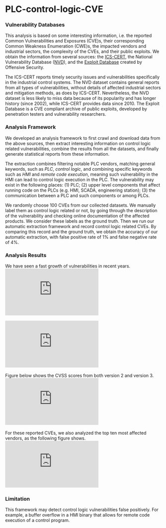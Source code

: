 # PLC-control-logic-CVE

### Vulnerability Databases
This analysis is based on some interesting information, i.e. the reported Common Vulnerabilities and Exposures (CVE)s, their corresponding Common Weakness Enumeration (CWE)s, the impacted vendors and industrial sectors, the complexity of the CVEs, and their public exploits. We obtain the information from several sources: the [ICS-CERT](https://www.us-cert.gov/ics), the National Vulnerability Database ([NVD](https://nvd.nist.gov/vuln/data-feeds)), and the [Exploit Database](https://www.exploit-db.com) created by Offensive Security. 

The ICS-CERT reports timely security issues and vulnerabilities specifically in the industrial control systems. The NVD dataset contains general reports from all types of vulnerabilities, without details of affected industrial sectors and mitigation methods, as does by ICS-CERT. Nevertheless, the NVD dataset is less likely to miss data because of its popularity and has longer history (since 2002), while ICS-CERT provides data since 2010. The Exploit Database is a CVE compliant archive of public exploits, developed by penetration testers and vulnerability researchers. 

### Analysis Framework
We developed an analysis framework to first crawl and download data from the above sources, then extract interesting information on control logic related vulnerabilities, combine the results from all the datasets, and finally generate statistical reports from these information.

The extraction combines filtering notable PLC vendors, matching general keywords, such as *PLC*, *control logic*, and combining specific keywords such as *HMI* and *remote code execution*, meaning such vulnerability in the HMI can lead to control logic execution in the PLC. The vulnerability may exist in the following places: (1) PLC; (2) upper level components that affect running code on the PLCs (e.g. HMI, SCADA, engineering station); (3) the communication between a PLC and such components or among PLCs.

We randomly choose 100 CVEs from our collected datasets. We manually label them as control logic related or not, by going through the description of the vulnerability and checking online documentation of the affected products. We consider these labels as the ground truth. Then we run our automatic extraction framework and record control logic related CVEs. By comparing this record and the ground truth, we obtain the accuracy of our automatic extraction,
with false positive rate of 1\% and false negative rate of 4\%.

### Analysis Results
We have seen a fast growth of vulnerabilities in recent years.
![Yearly reported control logic related CVEs](https://github.com/gracesrm/PLC-control-logic-CVE/blob/master/fig/Common_CVE.pdf)

![The type of CWEs and their corresponding number reported per year](https://github.com/gracesrm/PLC-control-logic-CVE/blob/master/fig/Common_CWE.pdf)

Figure below shows the CVSS scores from both version 2 and version 3.
![The complexity of control logic related CVEs, depicted with the mean and the standard deviation of CVSS scores. Some points are missing as they are not reported in the databases](https://github.com/gracesrm/PLC-control-logic-CVE/blob/master/fig/Common_CVSS.pdf)

For these reported CVEs, we also analyzed the top ten most affected vendors, as the following figure shows. 
![Notable PLC vendors and number of related control logic vulnerabilities reported per year](https://github.com/gracesrm/PLC-control-logic-CVE/blob/master/fig/Common_Vendor.pdf)

### Limitation
This framework may detect control logic vulnerabilities false positively. For example, 
a buffer overflow in a HMI binary that allows for remote code execution of a control program. 
